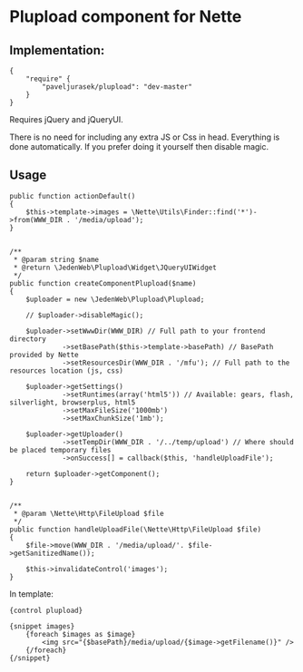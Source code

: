 Plupload component for Nette
============================

Implementation:
---------------

	{
		"require" {
			"paveljurasek/plupload": "dev-master"
		}
	}

Requires jQuery and jQueryUI.

There is no need for including any extra JS or Css in head. Everything is done automatically. If you prefer doing it yourself then disable magic.


Usage
-----

	public function actionDefault()
	{
		$this->template->images = \Nette\Utils\Finder::find('*')->from(WWW_DIR . '/media/upload');
	}


	/**
	 * @param string $name
	 * @return \JedenWeb\Plupload\Widget\JQueryUIWidget
	 */
	public function createComponentPlupload($name)
	{
		$uploader = new \JedenWeb\Plupload\Plupload;

		// $uploader->disableMagic();

		$uploader->setWwwDir(WWW_DIR) // Full path to your frontend directory
				 ->setBasePath($this->template->basePath) // BasePath provided by Nette
				 ->setResourcesDir(WWW_DIR . '/mfu'); // Full path to the resources location (js, css)

		$uploader->getSettings()
				 ->setRuntimes(array('html5')) // Available: gears, flash, silverlight, browserplus, html5
				 ->setMaxFileSize('1000mb')
				 ->setMaxChunkSize('1mb');

		$uploader->getUploader()
				 ->setTempDir(WWW_DIR . '/../temp/upload') // Where should be placed temporary files
				 ->onSuccess[] = callback($this, 'handleUploadFile');

		return $uploader->getComponent();
	}
	
	
	/**
	 * @param \Nette\Http\FileUpload $file
	 */
	public function handleUploadFile(\Nette\Http\FileUpload $file)
	{
		$file->move(WWW_DIR . '/media/upload/'. $file->getSanitizedName());

		$this->invalidateControl('images');
	}


In template:
	
	{control plupload}

	{snippet images}
		{foreach $images as $image}
			<img src="{$basePath}/media/upload/{$image->getFilename()}" />
		{/foreach}
	{/snippet}
